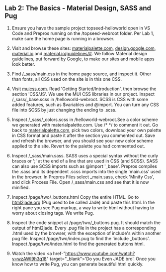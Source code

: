 ## Lab 2: The Basics - Material Design, SASS and Pug

1. Ensure you have the sample project topseed-helloworld open in VS Code and Prepros running on the /topseed-webroot folder. Per Lab 1, make sure the home page is running in a browser.

2. Visit and browse these sites: <a href='http://materialpalette.com' target='_blank'>materialpalette.com</a>, <a href='https://design.google.com' target='_blank'>design.google.com</a>, <a href='https://material.io' target='_blank'>material.io</a> and
<a href='https://material.io/guidelines/#' target='_blank'>material.io/guidelines/#</a>. We follow Material design guidelines, put forward by Google, to make our sites and mobile apps look better. 

3. Find /_sass/main.css in the home page source, and inspect it. Other than fonts, all CSS used on the site is in this one CSS.

4. Visit <a href='https://www.muicss.com' target='_blank'>muicss.com</a>. Read 'Getting Started/Introduction', then browse the section 'CSS/JS'. We use the MUI CSS libraries in our project. Inspect /_sass/_base.scss in /helloworld-webroot. SCSS is CSS with some added features, such as $variables and @import. You can turn any CSS file into SCSS by just changing the ending to .scss.

5. Inspect /_sass/_colors.scss in /helloworld-webroot.See a color scheme we generated with materialpalette.com. Use /\* \*/ to comment it out. Go back to <a href='http://materialpalette.com' target='_blank'>materialpalette.com</a>, pick two colors, download your own palette in CSS format and paste it after the section you commented out. Save and refresh the browser, and you should see your new color scheme applied to the site. Revert to the palette you had commented out.

6. Inspect /_sass/main.sass. SASS uses a special syntax without the curly braces or ';' at the end of a line that are used in CSS (and SCSS). SASS can also use SCSS imports such as @import '_base'. Prepros compiles the .sass and its dependent .scss imports into the single 'main.css' used in the browser. In Prepros Files select _main.sass, check 'Minify Css', and click Process File. Open /_sass/main.css and see that it is now minified.

7. Inspect /page/two/_buttons.html Copy the entire HTML. Go to <a href='http://html2jade.org' target='_blank'>html2jade.org</a> (Pug used to be called Jade) and paste this html. In the right pane you see Pug markup, a way to write html without having to
worry about closing tags. We write Pug. 

8. Inspect the code snippet at /page/two/_buttons.pug. It should match the output of html2jade. Every .pug file in the project has a corresponding .html used by the browser, with the exception of include's within another pug file. Inspect /page/two/index.pug to find the 'include _buttons'. Inspect /page/two/index.html to find the generated buttons html.

9. Watch the video <a href-"https://www.youtube.com/watch?v=wzAWI9h3q18" target="_blank">'Do you Even JADE bro'</a>. Once you know how to write Pug, you can generate beautiful html quickly.
